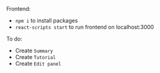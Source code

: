 Frontend:
- `npm i` to install packages
- `react-scripts start` to run frontend on localhost:3000

To do:
- Create `Summary`
- Create `Tutorial`
- Create `Edit panel`
